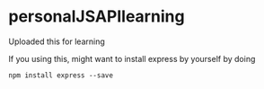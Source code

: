 # personalJSAPIlearning
Uploaded this for learning

If you using this, might want to install express by yourself by doing 

```
npm install express --save
```
